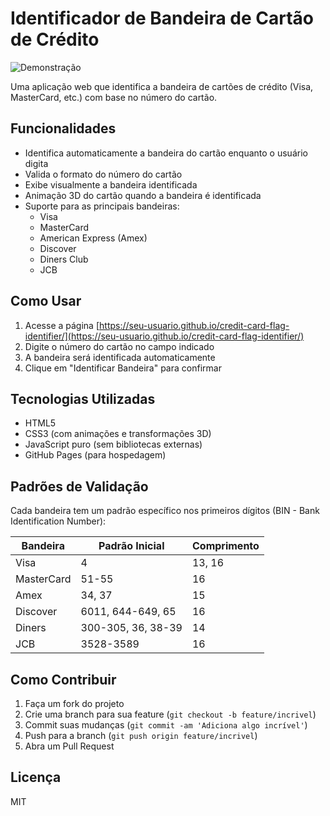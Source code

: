 # Identificador de Bandeira de Cartão de Crédito

![Demonstração](/docs/demo.gif)

Uma aplicação web que identifica a bandeira de cartões de crédito (Visa, MasterCard, etc.) com base no número do cartão.

## Funcionalidades

- Identifica automaticamente a bandeira do cartão enquanto o usuário digita
- Valida o formato do número do cartão
- Exibe visualmente a bandeira identificada
- Animação 3D do cartão quando a bandeira é identificada
- Suporte para as principais bandeiras:
  - Visa
  - MasterCard
  - American Express (Amex)
  - Discover
  - Diners Club
  - JCB

## Como Usar

1. Acesse a página [https://seu-usuario.github.io/credit-card-flag-identifier/](https://seu-usuario.github.io/credit-card-flag-identifier/)
2. Digite o número do cartão no campo indicado
3. A bandeira será identificada automaticamente
4. Clique em "Identificar Bandeira" para confirmar

## Tecnologias Utilizadas

- HTML5
- CSS3 (com animações e transformações 3D)
- JavaScript puro (sem bibliotecas externas)
- GitHub Pages (para hospedagem)

## Padrões de Validação

Cada bandeira tem um padrão específico nos primeiros dígitos (BIN - Bank Identification Number):

| Bandeira    | Padrão Inicial               | Comprimento |
|-------------|------------------------------|-------------|
| Visa        | 4                            | 13, 16      |
| MasterCard  | 51-55                        | 16          |
| Amex        | 34, 37                       | 15          |
| Discover    | 6011, 644-649, 65            | 16          |
| Diners      | 300-305, 36, 38-39           | 14          |
| JCB         | 3528-3589                    | 16          |

## Como Contribuir

1. Faça um fork do projeto
2. Crie uma branch para sua feature (`git checkout -b feature/incrivel`)
3. Commit suas mudanças (`git commit -am 'Adiciona algo incrível'`)
4. Push para a branch (`git push origin feature/incrivel`)
5. Abra um Pull Request

## Licença

MIT